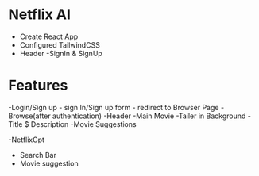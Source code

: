 # Netflix AI
 - Create React App
 - Configured TailwindCSS
 - Header
 -SignIn & SignUp 


 # Features 
 -Login/Sign up
    - sign In/Sign up form
    - redirect to Browser Page 
-Browse(after authentication)
    -Header
    -Main Movie
         -Tailer in Background
         -Title $ Description
         -Movie Suggestions


-NetflixGpt
  - Search Bar
  - Movie suggestion            


 